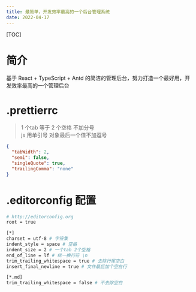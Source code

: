 ```yaml
---
title: 最简单，开发效率最高的一个后台管理系统
date: 2022-04-17
---
```


[TOC]

# 简介

基于 React + TypeScript + Antd 的简洁的管理后台，努力打造一个最好用，开发效率最高的一个管理后台


# .prettierrc

> 1 个tab 等于 2 个空格 
> 不加分号  
> js 用单引号 
> 对象最后一个值不加逗号  

```json
{
  "tabWidth": 2,
  "semi": false,
  "singleQuote": true,
  "trailingComma": "none"
}
```

# .editorconfig 配置

```bash
# http://editorconfig.org
root = true

[*]
charset = utf-8 # 字符集
indent_style = space # 空格
indent_size = 2 # 一个tab 2个空格
end_of_line = lf # 统一换行符 \n
trim_trailing_whitespace = true # 去除行尾空白
insert_final_newline = true # 文件最后加个空白行

[*.md]
trim_trailing_whitespace = false # 不去除空白
```
